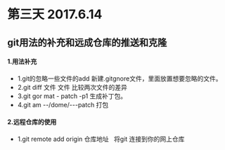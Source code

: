 # 第三天 2017.6.14 
## git用法的补充和远成仓库的推送和克隆
#### 1.用法补充
* 1.git的忽略一些文件的add 新建.gitgnore文件，里面放置想要忽略的文件。
* 2.git diff 文件 文件 比较两次文件的差异
* 3.git gor mat - patch -p1 生成补丁包。
* 4.git am --/dome/---patch 打包
#### 2.远程仓库的使用
* 1.git remote add origin 仓库地址   将git 连接到你的网上仓库

